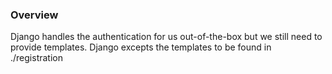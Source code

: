 ### Overview

Django handles the authentication for us out-of-the-box but we still need to provide templates. Django excepts
the templates to be found in ./registration
